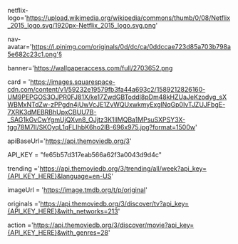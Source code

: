 netflix-logo='https://upload.wikimedia.org/wikipedia/commons/thumb/0/08/Netflix_2015_logo.svg/1920px-Netflix_2015_logo.svg.png'

nav-avatar='https://i.pinimg.com/originals/0d/dc/ca/0ddccae723d85a703b798a5e682c23c1.png'§


banner='https://wallpaperaccess.com/full/2703652.png

card = 'https://images.squarespace-cdn.com/content/v1/59232e19579fb3fa44a693c2/1589212826160-UM9PEPGOS3OJPR0FJ81X/ke17ZwdGBToddI8pDm48kHZUaJeKzodyg_sXWBMxNTdZw-zPPgdn4jUwVcJE1ZvWQUxwkmyExglNqGp0IvTJZUJFbgE-7XRK3dMEBRBhUpxCBUU7B-_SAG1kGvCwYgmUjQXvn8_OJjtz3K1llMQBa1MPsuSXPSY3X-tgg78M7lI/SKOyqL1qFLIhbK6ho2lB-696x975.jpg?format=1500w'

apiBaseUrl='https://api.themoviedb.org/3'

API_KEY = "fe65b57d317eab566a62f3a0043d9d4c"

trending ='https://api.themoviedb.org/3/trending/all/week?api_key={API_KEY_HERE}&language=en-US'

imageUrl = 'https://image.tmdb.org/t/p/original'

originals ='https://api.themoviedb.org/3/discover/tv?api_key={API_KEY_HERE}&with_networks=213'

action ='https://api.themoviedb.org/3/discover/movie?api_key={API_KEY_HERE}&with_genres=28'
